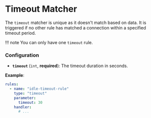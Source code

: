 # Timeout Matcher

The `timeout` matcher is unique as it doesn't match based on data. It is triggered if no other rule has matched a connection within a specified timeout period.

!!! note
    You can only have one `timeout` rule.

### Configuration

- **`timeout`** (`int`, **required**): The timeout duration in seconds.

**Example**:

```yaml
rules:
  - name: "idle-timeout-rule"
    type: "timeout"
    parameter:
      timeout: 30
    handler:
      # ...
```